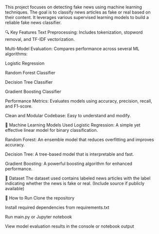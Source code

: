 This project focuses on detecting fake news using machine learning techniques. The goal is to classify news articles as fake or real based on their content. It leverages various supervised learning models to build a reliable fake news classifier.

🔍 Key Features
Text Preprocessing: Includes tokenization, stopword removal, and TF-IDF vectorization.

Multi-Model Evaluation: Compares performance across several ML algorithms:

Logistic Regression

Random Forest Classifier

Decision Tree Classifier

Gradient Boosting Classifier

Performance Metrics: Evaluates models using accuracy, precision, recall, and F1-score.

Clean and Modular Codebase: Easy to understand and modify.

🧠 Machine Learning Models Used
Logistic Regression: A simple yet effective linear model for binary classification.

Random Forest: An ensemble model that reduces overfitting and improves accuracy.

Decision Tree: A tree-based model that is interpretable and fast.

Gradient Boosting: A powerful boosting algorithm for enhanced performance.

📁 Dataset
The dataset used contains labeled news articles with the label indicating whether the news is fake or real. (Include source if publicly available)

🚀 How to Run
Clone the repository

Install required dependencies from requirements.txt

Run main.py or Jupyter notebook

View model evaluation results in the console or notebook output
